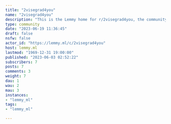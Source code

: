 ```yaml
---
title: "2visegrad4you" 
name: "2visegrad4you"
description: "This is the Lemmy home for r/2visegrad4you, the community for ironic memes about the V4.Currently modded by u/SubArcticTundra aka [@SubArcticTundra@lemmy.ml](https://lemmy.ml/u/SubArcticTundra). Happy to hand over to subreddit mods if you message me. "
type: community
date: "2023-06-19 11:36:45"
draft: false
nsfw: false
actor_id: "https://lemmy.ml/c/2visegrad4you"
host: lemmy.ml
lastmod: "1969-12-31 19:00:00"
published: "2023-06-03 02:52:22"
subscribers: 7
posts: 7
comments: 3
weight: 7
dau: 1
wau: 2
mau: 3
instances:
- "lemmy_ml"
tags: 
- "lemmy_ml"

---
```

